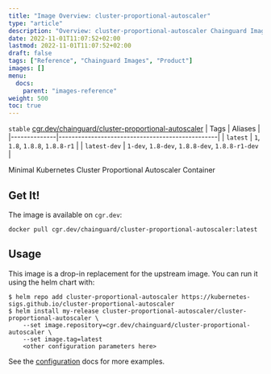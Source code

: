 ```yaml
---
title: "Image Overview: cluster-proportional-autoscaler"
type: "article"
description: "Overview: cluster-proportional-autoscaler Chainguard Images"
date: 2022-11-01T11:07:52+02:00
lastmod: 2022-11-01T11:07:52+02:00
draft: false
tags: ["Reference", "Chainguard Images", "Product"]
images: []
menu:
  docs:
    parent: "images-reference"
weight: 500
toc: true
---
```


`stable` [cgr.dev/chainguard/cluster-proportional-autoscaler](https://github.com/chainguard-images/images/tree/main/images/cluster-proportional-autoscaler)
| Tags         | Aliases                                         |
|--------------|-------------------------------------------------|
| `latest`     | `1`, `1.8`, `1.8.8`, `1.8.8-r1`                 |
| `latest-dev` | `1-dev`, `1.8-dev`, `1.8.8-dev`, `1.8.8-r1-dev` |



Minimal Kubernetes Cluster Proportional Autoscaler Container

## Get It!

The image is available on `cgr.dev`:

```
docker pull cgr.dev/chainguard/cluster-proportional-autoscaler:latest
```

## Usage

This image is a drop-in replacement for the upstream image.
You can run it using the helm chart with:

```shell
$ helm repo add cluster-proportional-autoscaler https://kubernetes-sigs.github.io/cluster-proportional-autoscaler
$ helm install my-release cluster-proportional-autoscaler/cluster-proportional-autoscaler \
    --set image.repository=cgr.dev/chainguard/cluster-proportional-autoscaler \
    --set image.tag=latest
    <other configuration parameters here>
```

See the [configuration](https://github.com/kubernetes-sigs/cluster-proportional-autoscaler/tree/master/charts/cluster-proportional-autoscaler) docs for more examples.

